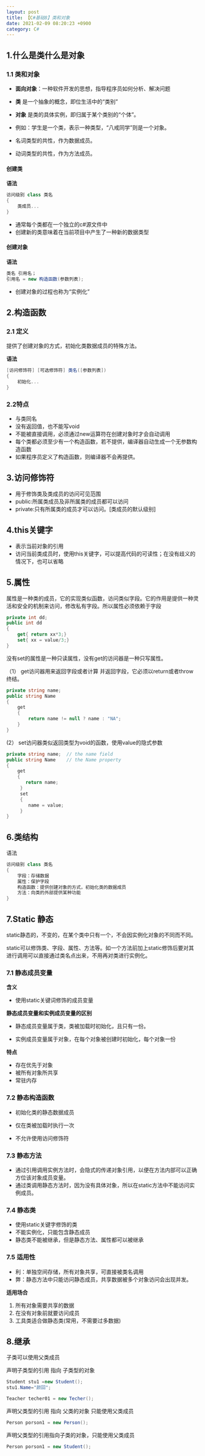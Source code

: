 ```yaml
---
layout: post
title: 【C#基础8】类和对象
date: 2021-02-09 08:20:23 +0900
category: C#
---
```




## 1.什么是类什么是对象

### 1.1 类和对象

- **面向对象**：一种软件开发的思想，指导程序员如何分析、解决问题

- **类**  是一个抽象的概念，即位生活中的“类别”

- **对象** 是类的具体实例，即归属于某个类别的“个体”。

- 例如：学生是一个类，表示一种类型，“八戒同学”则是一个对象。

- 名词类型的共性，作为数据成员。

- 动词类型的共性，作为方法成员。

####  创建类

**语法**

```c#
访问级别 class 类名
{
    类成员...
}
```

- 通常每个类都在一个独立的c#源文件中
- 创建新的类意味着在当前项目中产生了一种新的数据类型

#### 创建对象

**语法**

```c#
类名 引用名；
引用名 = new 构造函数(参数列表);   
```

- 创建对象的过程也称为“实例化”

## 2.构造函数

### 2.1 定义

提供了创建对象的方式，初始化类数据成员的特殊方法。

**语法**

```c#
[访问修饰符] [可选修饰符] 类名([参数列表])
{
    初始化...
}
```

### 2.2特点

- 与类同名
- 没有返回值，也不能写void
- 不能被直接调用，必须通过new运算符在创建对象时才会自动调用
- 每个类都必须至少有一个构造函数，若不提供，编译器自动生成一个无参数构造函数
- 如果程序员定义了构造函数，则编译器不会再提供。

## 3.访问修饰符

- 用于修饰类及类成员的访问可见范围
- public:所属类成员及非所属类的成员都可以访问
- private:只有所属类的成员才可以访问。[类成员的默认级别]

## 4.this关键字

- 表示当前对象的引用
- 访问当前类成员时，使用this关键字，可以提高代码的可读性；在没有歧义的情况下，也可以省略

## 5.属性

属性是一种类的成员，它的实现类似函数，访问类似字段。它的作用是提供一种灵活和安全的机制来访问，修改私有字段。所以属性必须依赖于字段

```c#
private int dd;  
public int dd  
{  
    get{ return xx*3;}  
    set{ xx = value/3;}  
}  
```

没有set的属性是一种只读属性，没有get的访问器是一种只写属性。

（1） get访问器用来返回字段或者计算 并返回字段，它必须以return或者throw终结。

```c#
private string name; 
public string Name 
{ 
    get 
    { 
        return name != null ? name : "NA"; 
    } 
} 
```

(2） set访问器类似返回类型为void的函数，使用value的隐式参数

```c#
private string name;  // the name field 
public string Name    // the Name property 
{ 
    get 
    { 
       return name; 
     } 
     set 
     { 
        name = value; 
     } 
}
```



## 6.类结构

语法

```c#
访问级别 class 类名
{
    字段：存储数据
    属性：保护字段
    构造函数：提供创建对象的方式，初始化类的数据成员
    方法：向类的外部提供某种功能
}
```



## 7.Static 静态

static静态的，不变的，在某个类中只有一个，不会因实例化对象的不同而不同。

static可以修饰类、字段、属性、方法等。如一个方法前加上static修饰后要对其进行调用可以直接通过类名点出来，不用再对类进行实例化。

### 7.1 静态成员变量

**含义**

- 使用static关键词修饰的成员变量

**静态成员变量和实例成员变量的区别**

- 静态成员变量属于类，类被加载时初始化，且只有一份。

- 实例成员变量属于对象，在每个对象被创建时初始化，每个对象一份

**特点**

- 存在优先于对象
- 被所有对象所共享
- 常驻内存

### 7.2 静态构造函数

- 初始化类的静态数据成员

- 仅在类被加载时执行一次

- 不允许使用访问修饰符

### 7.3 静态方法

- 通过引用调用实例方法时，会隐式的传递对象引用，以便在方法内部可以正确方位该对象成员变量。
- 通过类调用静态方法时，因为没有具体对象，所以在static方法中不能访问实例成员。

### 7.4 静态类

- 使用static关键字修饰的类
- 不能实例化，只能包含静态成员
- 静态类不能被继承，但是静态方法、属性都可以被继承

### 7.5 适用性

- 利：单独空间存储，所有对象共享，可直接被类名调用
- 弊：静态方法中只能访问静态成员，共享数据被多个对象访问会出现并发。

**适用场合**

1. 所有对象需要共享的数据
2. 在没有对象前就要访问成员
3. 工具类适合做静态类(常用，不需要过多数据)

## 8.继承

子类可以使用父类成员

声明子类型的引用 指向 子类型的对象

```c#
Student stu1 =new Student();
stu1.Name="颜回";

Teacher techer01 = new Techer();
```

声明父类型的引用 指向 父类的对象 只能使用父类成员

```c#
Person porson1 = new Person();
```

声明父类型的引用指向子类的对象，只能使用父类成员

```c#
Person porson1 = new Student();
```

